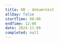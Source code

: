 ```yaml
---
title: KB - dokum+test
allDay: false
startTime: 08:00
endTime: 12:00
date: 2024-11-08
completed: null
---
```

